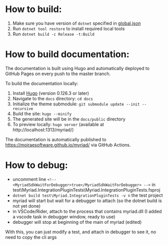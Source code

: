 # How to build:
1. Make sure you have version of `dotnet` specified in [global.json](global.json)
2. Run `dotnet tool restore` to install required local tools
3. Run `dotnet build -c Release -t:Build`

# How to build documentation:
The documentation is built using Hugo and automatically deployed to GitHub Pages on every push to the master branch.

To build the documentation locally:
1. Install [Hugo](https://gohugo.io/getting-started/installing/) (version 0.126.3 or later)
2. Navigate to the `docs` directory: `cd docs`
3. Initialize the theme submodule: `git submodule update --init --recursive`
4. Build the site: `hugo --minify`
5. The generated site will be in the `docs/public` directory
6. To preview locally: `hugo server` (available at http://localhost:1313/myriad/)

The documentation is automatically published to https://moiraesoftware.github.io/myriad/ via GitHub Actions.

# How to debug:
- uncomment line `<!-- <MyriadSdkWaitForDebugger>true</MyriadSdkWaitForDebugger> -->` in test\Myriad.IntegrationPluginTests\Myriad.IntegrationPluginTests.fsproj
- `dotnet build test\Myriad.IntegrationPluginTests -v n` the test project
- myriad will start but wait for a debugger to attach (so the dotnet build is not yet done)
- in VSCode/Rider, attach to the process that contains myriad.dll (I added a vscode task in debugger window, ready to use)
- debugger will stop at beginning of the main of myriad (edited)

With this, you can just modify a test, and attach in debugger to see it, no need to copy the cli args
